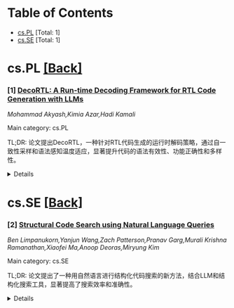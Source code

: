 <div id=toc></div>

# Table of Contents

- [cs.PL](#cs.PL) [Total: 1]
- [cs.SE](#cs.SE) [Total: 1]


<div id='cs.PL'></div>

# cs.PL [[Back]](#toc)

### [1] [DecoRTL: A Run-time Decoding Framework for RTL Code Generation with LLMs](https://arxiv.org/abs/2507.02226)
*Mohammad Akyash,Kimia Azar,Hadi Kamali*

Main category: cs.PL

TL;DR: 论文提出DecoRTL，一种针对RTL代码生成的运行时解码策略，通过自一致性采样和语法感知温度适应，显著提升代码的语法有效性、功能正确性和多样性。


<details>
  <summary>Details</summary>
Motivation: 传统LLM解码策略在RTL代码生成中常产生无效或重复代码，无法满足结构和语义需求。

Method: DecoRTL结合自一致性采样和语法感知温度适应，动态调整解码策略。

Result: 在VerilogEval基准测试中，DecoRTL显著提升了代码的语法有效性、功能正确性和多样性，且性能开销可忽略。

Conclusion: DecoRTL是一种无需额外微调的高效解码策略，适用于RTL代码生成。

Abstract: As one of their many applications, large language models (LLMs) have recently
shown promise in automating register transfer level (RTL) code generation.
However, conventional LLM decoding strategies, originally designed for natural
language, often fail to meet the structural and semantic demands of RTL,
leading to hallucinated, repetitive, or invalid code outputs. In this paper, we
first investigate the root causes of these decoding failures through an
empirical analysis of token-level entropy during RTL generation. Our findings
reveal that LLMs exhibit low confidence in regions of structural ambiguity or
semantic complexity, showing that standard decoding strategies fail to
differentiate between regions requiring determinism (syntax-critical regions)
and those that benefit from creative exploratory variability (design-critical
regions). Then, to overcome this, we introduce DecoRTL, a novel run-time
decoding strategy, that is both syntax-aware and contrastive for RTL code
generation. DecoRTL integrates two complementary components: (i)
self-consistency sampling, which generates multiple candidates and re-ranks
them based on token-level agreement to promote correctness while maintaining
diversity; and (ii) syntax-aware temperature adaptation, which classifies
tokens by their syntactical and functional roles and adjusts the sampling
temperature accordingly, enforcing low temperature for syntax-critical tokens
and higher temperature for exploratory ones. Our approach operates entirely at
inference time without requiring any additional model fine-tuning. Through
evaluations on multiple open-source LLMs using the VerilogEval benchmark, we
demonstrate significant improvements in syntactic validity, functional
correctness, and output diversity, while the execution overhead (performance
overhead) is imperceptible.

</details>


<div id='cs.SE'></div>

# cs.SE [[Back]](#toc)

### [2] [Structural Code Search using Natural Language Queries](https://arxiv.org/abs/2507.02107)
*Ben Limpanukorn,Yanjun Wang,Zach Patterson,Pranav Garg,Murali Krishna Ramanathan,Xiaofei Ma,Anoop Deoras,Miryung Kim*

Main category: cs.SE

TL;DR: 论文提出了一种用自然语言进行结构化代码搜索的新方法，结合LLM和结构化搜索工具，显著提高了搜索效率和准确性。


<details>
  <summary>Details</summary>
Motivation: 开发者通常使用关键词和正则表达式搜索代码，但结构化搜索工具需要学习DSL，门槛较高。自然语言搜索可以降低使用门槛。

Method: 结合LLM的自然语言理解能力和结构化搜索工具，将自然语言查询翻译为DSL查询，并在Semgrep和GQL上实现。

Result: 在400个查询的基准测试中，方法表现出色，精确率和召回率在55%-70%之间，显著优于基线方法。

Conclusion: 自然语言驱动的结构化代码搜索是一种有效且直观的方法，能够显著提升开发者的搜索体验。

Abstract: Searching code is a common task that developers perform to understand APIs,
learn common code patterns, and navigate code. Currently, developers most
commonly search using keywords and regular expressions that are easy to use and
widely available. Beyond keywords and regular expressions, structural code
search tools allow developers to search for code based on its syntactic
structure. This has numerous applications ranging from bug finding to
systematically refactoring code. However, these structural code search tools
operate on queries expressed in domain-specific languages (DSL) that can be
difficult to learn and write. We propose to allow developers to use natural
language to search for code structurally. Expressing queries in natural
language provides an intuitive way to search for code and lowers the barrier to
entry.
  In this work, we develop a novel general approach that combines the reasoning
capabilities of an LLM to interpret natural language search queries with the
power of structural search tools to efficiently and accurately retrieve
relevant code. We then instantiate this approach for two structural code search
DSLs: Semgrep and GQL. In our evaluation, we construct a new benchmark for
structural code search consisting of 400 queries over 10 Java projects. We show
that our approach for structural code search based on translating NL queries to
DSL queries using an LLM is effective and robust, achieving a high precision
and recall ranging from 55% - 70%. Further, our approach significantly
outperforms baselines based on semantic code search and LLM retrievals by up to
57% and 14% on F1 scores.

</details>
